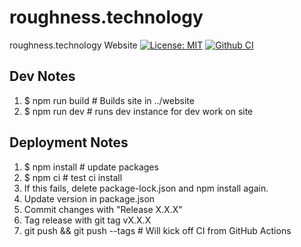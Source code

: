 # roughness.technology

roughness.technology Website
[![License: MIT](https://img.shields.io/badge/License-MIT-blue.svg)](https://opensource.org/licenses/MIT)
[![Github CI](https://github.com/wendall911/roughness.technology/actions/workflows/deploy.yml/badge.svg)](https://github.com/wendall911/roughness.technology/actions/workflows/deploy.yml)

## Dev Notes
1. $ npm run build # Builds site in ../website
1. $ npm run dev # runs dev instance for dev work on site

## Deployment Notes
1. $ npm install # update packages
1. $ npm ci # test ci install
  1. If this fails, delete package-lock.json and npm install again.
1. Update version in package.json
1. Commit changes with "Release X.X.X"
1. Tag release with git tag vX.X.X
1. git push && git push --tags # Will kick off CI from GitHub Actions
